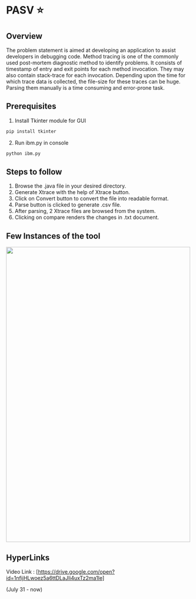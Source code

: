 # PASV  :star:

## Overview

The problem statement is aimed at developing an application to assist developers in debugging code. Method tracing is one of the commonly used post-mortem diagnostic method to identify problems. It consists of timestamp of entry and exit points for each method invocation. They may also contain stack-trace for each invocation. Depending upon the time for which trace data is collected, the file-size for these traces can be huge. Parsing them manually is a time consuming and error-prone task.

## Prerequisites

1. Install Tkinter module for GUI
```python
pip install tkinter
```
2. Run ibm.py in console
```python
python ibm.py
```
## Steps to follow

1. Browse the .java file in your desired directory.
2. Generate Xtrace with the help of Xtrace button.
3. Click on Convert button to convert the file into readable format.
4. Parse button is clicked to generate .csv file.
5. After parsing, 2 Xtrace files are browsed from the system.
6. Clicking on compare renders the changes in .txt document.

## Few Instances of the tool
<img align="center" width="500" height="800" src="https://github.com/sathiyajith/PASV/blob/main/res/Architecture%20Diagram.png">

##  HyperLinks
Video Link : [https://drive.google.com/open?id=1nfijHLwoez5a6ttDLaJIi4uxTz2ma1Ie]

(July 31 - now)
